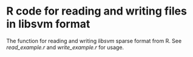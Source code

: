 R code for reading and writing files in libsvm format
=====================================================

The function for reading and writing _libsvm_ sparse format from R. See _read_example.r_ and _write_example.r_ for usage.
	